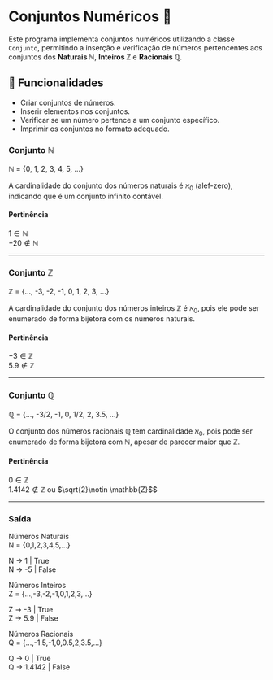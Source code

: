 # Conjuntos Numéricos 📏

Este programa implementa conjuntos numéricos utilizando a classe `Conjunto`, permitindo a inserção e verificação de números pertencentes aos conjuntos dos **Naturais $\mathbb{N}$**, **Inteiros $\mathbb{Z}$** e **Racionais $\mathbb{Q}$**.

## 📌 Funcionalidades
- Criar conjuntos de números.
- Inserir elementos nos conjuntos.
- Verificar se um número pertence a um conjunto específico.
- Imprimir os conjuntos no formato adequado.

### Conjunto $\mathbb{N}$
$\mathbb{N}$ = {0, 1, 2, 3, 4, 5, ...}

A cardinalidade do conjunto dos números naturais é $\aleph_0$ (alef-zero), indicando que é um conjunto infinito contável.

#### Pertinência
$1 \in \mathbb{N}$  
$-20 \notin \mathbb{N}$

---

### Conjunto $\mathbb{Z}$
$\mathbb{Z}$ = {..., -3, -2, -1, 0, 1, 2, 3, ...}

A cardinalidade do conjunto dos números inteiros $\mathbb{Z}$ é $\aleph_0$, pois ele pode ser enumerado de forma bijetora com os números naturais.

#### Pertinência
$-3 \in \mathbb{Z}$  
$5.9 \notin \mathbb{Z}$

---

### Conjunto $\mathbb{Q}$
$\mathbb{Q}$ = {..., -3/2, -1, 0, 1/2, 2, 3.5, ...}

O conjunto dos números racionais $\mathbb{Q}$ tem cardinalidade $\aleph_0$, pois pode ser enumerado de forma bijetora com $\mathbb{N}$, apesar de parecer maior que $\mathbb{Z}.$

#### Pertinência
$0 \in \mathbb{Z}$  
$1.4142 \notin \mathbb{Z}$ ou $\sqrt{2}\notin \mathbb{Z}$$

---

### Saída
Números Naturais  
N = {0,1,2,3,4,5,...}  

N -> 1 | True  
N -> -5 | False  

Números Inteiros  
Z = {...,-3,-2,-1,0,1,2,3,...}  

Z -> -3 | True  
Z -> 5.9 | False  

Números Racionais  
Q = {...,-1.5,-1,0,0.5,2,3.5,...}  

Q -> 0 | True  
Q -> 1.4142 | False  
